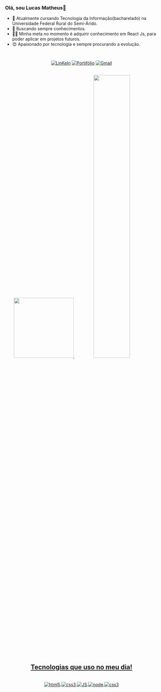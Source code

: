 ### Olá, sou Lucas Matheus👋

- 🔭 Atualmente cursando Tecnologia da Informação(bacharelado) na Universidade Federal Rural do Semi-Árido. 
- 🌱 Buscando sempre conhecimentos.
- 👨‍💻 Minha meta no momento é adquirir conhecimento em React Js, para poder aplicar em projetos futuros.
- 😍 Apaixonado por tecnologia e sempre procurando a evolução. 



<div  align="center">
  </br>


[![LinKeIn](https://img.shields.io/badge/LinkedIn-0077B5?style=for-the-badge&logo=linkedin&logoColor=white)](https://www.linkedin.com/in/lucas-matheus-ba754b226/) 
[![Portifólio](https://img.shields.io/badge/website-000000?style=for-the-badge&logo=About.me&logoColor=white)](https://lucasmatheus.vercel.app/) 
[![Gmail](https://img.shields.io/badge/Gmail-D14836?style=for-the-badge&logo=gmail&logoColor=white)](mailto:matheusalexandre012@gmail.com) 

  </br>
</div>

<div align="center">
  <a href="https://github.com/LucasMatheus12">
  <img height="197em" src="https://github-readme-stats.vercel.app/api?username=LucasMatheus12&show_icons=true&include_all_commits=true&count_private=false&bg_color=0E091B&title_color=7a007a&text_color=ffffff&icon_color=ffa500&border_radius=5&border_color=7a007a&count_private=true"/>
    
   <img heigth="180em" width="48.8%" src="https://github-readme-stats.vercel.app/api/top-langs/?username=LucasMatheus12&layout=compact&langs_count=7&bg_color=0E091B&title_color=7a007a&text_color=ffffff&icon_color=ffa500&border_radius=5&border_color=7a007a&count_private=true"/>
</div>
  
  <h2 align="center">Tecnologias que uso no meu dia!</h2>
  
  <div style= "display: inline_block " align="center"> <br/>
    <img align="center" alt="html5" src="https://img.shields.io/badge/HTML5-E34F26?style=for-the-badge&logo=html5&logoColor=white"> 
    <img align="center" alt="css3" src="https://img.shields.io/badge/CSS3-1572B6?style=for-the-badge&logo=css3&logoColor=white">
    <img align="center" alt="JS" src="https://img.shields.io/badge/JavaScript-F7DF1E?style=for-the-badge&logo=javascript&logoColor=black">
    <img align="center" alt="node" src="https://img.shields.io/badge/React-20232A?style=for-the-badge&logo=react&logoColor=61DAFB"> 
    <img align="center" alt="css3" src="https://img.shields.io/badge/Node.js-43853D?style=for-the-badge&logo=node.js&logoColor=white">
  </div>
  
